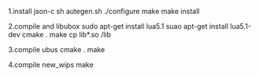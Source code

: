 1.install json-c
 sh autegen.sh
 ./configure
 make
 make install

2.compile and libubox
 sudo apt-get install lua5.1
 suao apt-get install lua5.1-dev
 cmake .
 make
 cp lib*.so /lib

3.compile ubus
 cmake .
 make

4.compile new_wips
 make




